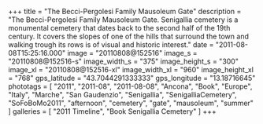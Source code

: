 +++
title = "The Becci-Pergolesi Family Mausoleum Gate"
description = "The Becci-Pergolesi Family Mausoleum Gate. Senigallia cemetery is a monumental cemetery that dates back to the second half of the 19th century. It covers the slopes of one of the hills that surround the town and walking trough its rows is of visual and historic interest."
date = "2011-08-08T15:25:16.000"
image = "20110808@152516"
image_s = "20110808@152516-s"
image_width_s = "375"
image_height_s = "300"
image_xl = "20110808@152516-xl"
image_width_xl = "960"
image_height_xl = "768"
gps_latitude = "43.7044291333333"
gps_longitude = "13.18716645"
phototags = [ "2011", "2011-08", "2011-08-08", "Ancona", "Book", "Europe", "Italy", "Marche", "San Gaudenzio", "Senigallia", "SenigalliaCemetery", "SoFoBoMo2011", "afternoon", "cemetery", "gate", "mausoleum", "summer" ]
galleries = [ "2011 Timeline", "Book Senigallia Cemetery" ]
+++
